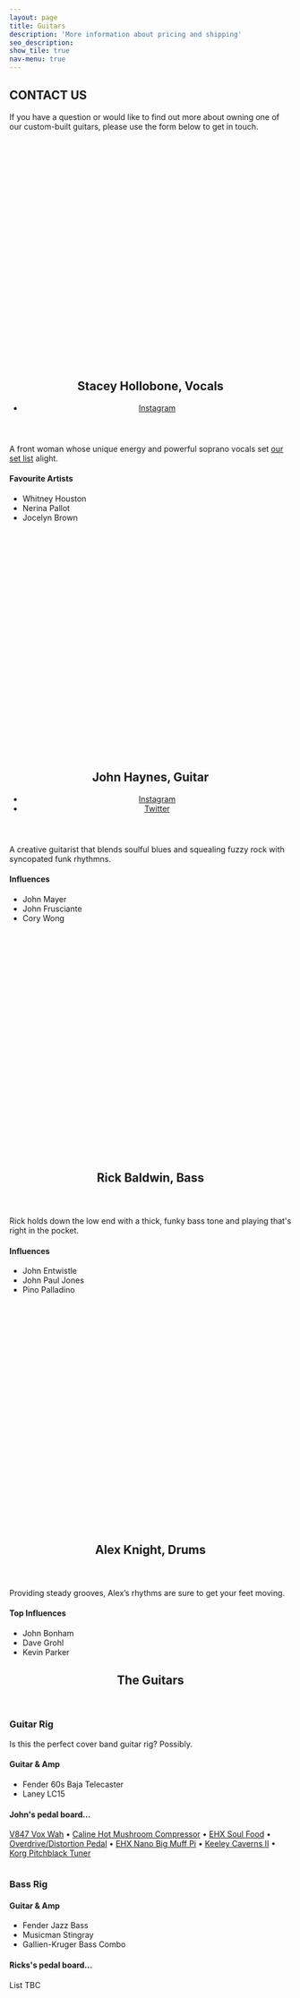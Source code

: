 ```yaml
---
layout: page
title: Guitars
description: 'More information about pricing and shipping'
seo_description:
show_tile: true
nav-menu: true
---
```


<!-- Main -->
<div id="main" class="alt">



<!-- Intro -->
<section id="contact">
	<div class="inner">
		<section>
			<h2 style="text-transform: uppercase;">Contact Us</h2>
			<p>If you have a question or would like to find out more about owning one of our custom-built guitars, please use the form below to get in touch.</p> 
		</section>
	</div>
</section>

<!-- About -->	
<section id="Guitars">
	<section class="spotlights">
		<section>
			<div style="background:url('../assets/images/stacey-singer.jpg'); background-size:cover; width:100%; min-height: 400px;"></div>
			<div class="content">
				<div class="inner">
					<header class="major">
						<h2>Stacey Hollobone, Vocals</h2>
						<ul class="icons">
							<li><a href="https://instagram.com/bakedbystacey" class="icon fa-instagram"><span class="label">Instagram</span></a></li>
						</ul>
					</header>
					<p>A front woman whose unique energy and powerful soprano vocals set <a href="set_list">our set list</a> alight.</p>
					<h4>Favourite Artists</h4>
					<ul class="alt">
						<li>Whitney Houston</li>
						<li>Nerina Pallot</li>
						<li>Jocelyn Brown</li>
					</ul> 
				</div>
			</div>
		</section>
		<section>
			<div style="background:url('../assets/images/john-guitar.jpg'); background-size:cover; width:100%; min-height: 400px;"></div>
			<div class="content">
				<div class="inner">
					<header class="major">
						<h2>John Haynes, Guitar</h2>
						<ul class="icons">
							<li><a href="https://instagram.com/johnhayn_es" class="icon fa-instagram"><span class="label">Instagram</span></a></li>
							<li><a href="https://twitter.com/johnhayn_es" class="icon fa-twitter"><span class="label">Twitter</span></a></li>
						</ul>
					</header>
					<p>A creative guitarist that blends soulful blues and squealing fuzzy rock with syncopated funk rhythmns.</p>
					<h4>Influences</h4>
					<ul class="alt">
						<li>John Mayer</li>
						<li>John Frusciante</li>
						<li>Cory Wong</li>
					</ul>
				</div>
			</div>
		</section>
		<section>
			<div style="background:url('../assets/images/rick-bass.jpg'); background-size:cover; width:100%; min-height: 400px;"></div>
			<div class="content">
				<div class="inner">
					<header class="major">
						<h2>Rick Baldwin, Bass</h2>
					</header>
					<p>Rick holds down the low end with a thick, funky bass tone and playing that's right in the pocket.</p>
					<h4>Influences</h4>
					<ul class="alt">
						<li>John Entwistle</li>
						<li>John Paul Jones</li>
						<li>Pino Palladino</li>
					</ul>
				</div>
			</div>
		</section>
		<section>
			<div style="background:url('../assets/images/alex-drums.jpg'); background-size:cover; width:100%; min-height: 400px;"></div>
			<div class="content">
				<div class="inner">
					<header class="major">
						<h2>Alex Knight, Drums</h2>
					</header>
					<p>Providing steady grooves, Alex’s rhythms are sure to get your feet moving.</p>
					<h4>Top Influences</h4>
					<ul class="alt">
						<li>John Bonham</li>
						<li>Dave Grohl</li>
						<li>Kevin Parker</li>
					</ul>
				</div>
			</div>
		</section>
	</section>
</section>
	<!-- Gear -->
	<section id="one">
		<div class="inner">
			<header class="major">
				<h2>The Guitars</h2>
			</header>
			<div class="row">
				<div class="6u 12u$(medium)">
					<h3>Guitar Rig</h3>
					<p>Is this the perfect cover band guitar rig? Possibly.</p>
					<h4>Guitar & Amp</h4>
					<ul>
						<li>Fender 60s Baja Telecaster</li>
						<li>Laney LC15</li>
					</ul>
					<div class="box">
						<h4>John's pedal board...</h4>
						<p><a href="https://voxamps.com/product/v847-wah-pedal/" target="_blank">V847 Vox Wah</a> • <a href="https://reverb.com/p/caline-cp-10-hot-mushroom-compressor" target="_blank">Caline Hot Mushroom Compressor</a> • <a href="https://www.ehx.com/products/soul-food" target="_blank">EHX Soul Food</a> • <a href="https://www.boss.info/us/products/os-2/" target="_blank">Overdrive/Distortion Pedal</a> • <a href="https://www.ehx.com/products/nano-big-muff-pi" target="_blank">EHX Nano Big Muff Pi</a> • <a href="https://robertkeeley.com/Caverns" target="_blank">Keeley Caverns II</a> • <a href="https://www.korg.com/us/products/tuners/pitchblack/" target="_blank">Korg Pitchblack Tuner</a></p>
					</div>
					<img src="assets/images/pic10.jpg" alt="" data-position="25% 25%" />
				</div>
				<div class="6u 12u$(medium)">
					<h3>Bass Rig</h3>
					<h4>Guitar & Amp</h4>
					<ul>
						<li>Fender Jazz Bass</li>
						<li>Musicman Stingray</li>
						<li>Gallien-Kruger Bass Combo</li>
					</ul>
					<div class="box">
						<h4>Ricks's pedal board...</h4>
						<p>List TBC</p>
					</div>
					<img src="assets/images/pic10.jpg" alt="" data-position="25% 25%" />
				</div>
			</div>
		</div>
	</section>
</div>

<!-- <section id="one">
		<div class="inner">
			<header class="major">
				<h2>Drums</h2>
			</header>
			<div class="row">
				<div class="6u 12u$(medium)">
					<h3>High Quality Vocals</h3>
					<p>Is this the perfect cover band guitar rig? Possibly.</p>
					<h4>Mics</h4>
					<ul>
						<li>Pearl Vision Series Kit</li>
						<li>Tama SLP Studio</li>
						<li>Paiste 2002 Cymbals</li>
					</ul>
					<img src="assets/images/pic10.jpg" alt="" data-position="25% 25%" />
				</div>
				<div class="6u 12u$(large)">
					<h3>Drums</h3>
					<h4>The Kit</h4>
					<ul>
						<li>Pearl Vision Birch Shells</li>
						<li>Tama SLP Studio Maple Snare</li>
						<li>Paiste 2oo2 Cymbals</li>
						<li>Pearl Hardware</li>
						<li>Evans Drumheads</li>
					</ul>
					<img src="assets/images/pic10.jpg" alt="" data-position="25% 25%" />
				</div>
			</div>
		</div>
	</section> -->